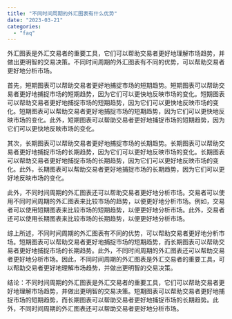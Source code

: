 ```yaml
---
title: "不同时间周期的外汇图表有什么优势"
date: "2023-03-21"
categories: 
  - "faq"
---
```


外汇图表是外汇交易者的重要工具，它们可以帮助交易者更好地理解市场趋势，并做出更明智的交易决策。不同时间周期的外汇图表有不同的优势，可以帮助交易者更好地分析市场。

首先，短期图表可以帮助交易者更好地捕捉市场的短期趋势。短期图表可以帮助交易者更好地捕捉市场的短期趋势，因为它们可以更快地反映市场的变化。短期图表可以帮助交易者更好地捕捉市场的短期趋势，因为它们可以更快地反映市场的变化。短期图表可以帮助交易者更好地捕捉市场的短期趋势，因为它们可以更快地反映市场的变化。此外，短期图表可以帮助交易者更好地捕捉市场的短期趋势，因为它们可以更快地反映市场的变化。

其次，长期图表可以帮助交易者更好地捕捉市场的长期趋势。长期图表可以帮助交易者更好地捕捉市场的长期趋势，因为它们可以更好地反映市场的变化。长期图表可以帮助交易者更好地捕捉市场的长期趋势，因为它们可以更好地反映市场的变化。此外，长期图表可以帮助交易者更好地捕捉市场的长期趋势，因为它们可以更好地反映市场的变化。

此外，不同时间周期的外汇图表还可以帮助交易者更好地分析市场。交易者可以使用不同时间周期的外汇图表来比较市场的趋势，以便更好地分析市场。例如，交易者可以使用短期图表来比较市场的短期趋势，以便更好地分析市场。此外，交易者还可以使用长期图表来比较市场的长期趋势，以便更好地分析市场。

综上所述，不同时间周期的外汇图表有不同的优势，可以帮助交易者更好地分析市场。短期图表可以帮助交易者更好地捕捉市场的短期趋势，而长期图表可以帮助交易者更好地捕捉市场的长期趋势。此外，不同时间周期的外汇图表还可以帮助交易者更好地分析市场。因此，不同时间周期的外汇图表是外汇交易者的重要工具，可以帮助交易者更好地理解市场趋势，并做出更明智的交易决策。

结论：不同时间周期的外汇图表是外汇交易者的重要工具，它们可以帮助交易者更好地理解市场趋势，并做出更明智的交易决策。短期图表可以帮助交易者更好地捕捉市场的短期趋势，而长期图表可以帮助交易者更好地捕捉市场的长期趋势。此外，不同时间周期的外汇图表还可以帮助交易者更好地分析市场。
